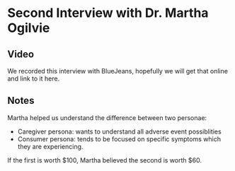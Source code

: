 # Second Interview with Dr. Martha Ogilvie

## Video

We recorded this interview with BlueJeans, hopefully we will get that online and link to it here.

## Notes

Martha helped us understand the difference between two personae:

* Caregiver persona: wants to understand all adverse event possiblities
* Consumer persona: tends to be focused on specific symptoms which they are experiencing.

If the first is worth $100, Martha believed the second is worth $60.

